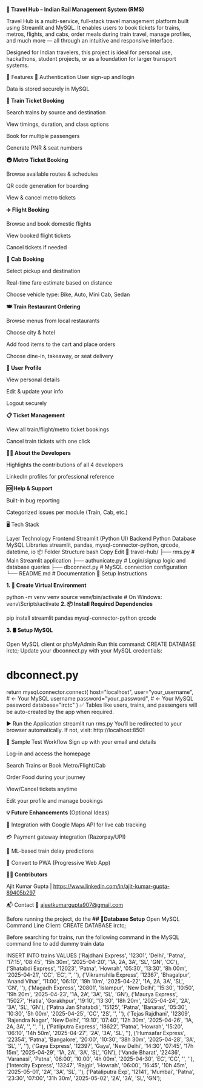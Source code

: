 ****🚄 Travel Hub – Indian Rail Management System (RMS)****

Travel Hub is a multi-service, full-stack travel management platform built using Streamlit and MySQL. It enables users to book tickets for trains, metros, flights, and cabs, order meals during train travel, manage profiles, and much more — all through an intuitive and responsive interface.

Designed for Indian travelers, this project is ideal for personal use, hackathons, student projects, or as a foundation for larger transport systems.

🌟 Features
🔐 Authentication
User sign-up and login

Data is stored securely in MySQL

**🚆 Train Ticket Booking**

Search trains by source and destination

View timings, duration, and class options

Book for multiple passengers

Generate PNR & seat numbers

**🚇 Metro Ticket Booking**

Browse available routes & schedules

QR code generation for boarding

View & cancel metro tickets

**✈️ Flight Booking**

Browse and book domestic flights

View booked flight tickets

Cancel tickets if needed

**🚕 Cab Booking**

Select pickup and destination

Real-time fare estimate based on distance

Choose vehicle type: Bike, Auto, Mini Cab, Sedan

**🍽️ Train Restaurant Ordering**

Browse menus from local restaurants

Choose city & hotel

Add food items to the cart and place orders

Choose dine-in, takeaway, or seat delivery

**👤 User Profile**

View personal details

Edit & update your info

Logout securely

**📋 Ticket Management**

View all train/flight/metro ticket bookings

Cancel train tickets with one click

**🧑‍💻 About the Developers**

Highlights the contributions of all 4 developers

LinkedIn profiles for professional reference

**🆘 Help & Support**

Built-in bug reporting

Categorized issues per module (Train, Cab, etc.)

🖥️ Tech Stack

Layer	Technology
Frontend	Streamlit (Python UI)
Backend	Python
Database	MySQL
Libraries	streamlit, pandas, mysql-connector-python, qrcode, datetime, io
📦 Folder Structure
bash
Copy
Edit
📁 travel-hub/
├── rms.py             # Main Streamlit application
├── authunicate.py     # Login/signup logic and database queries
├── dbconnect.py       # MySQL connection configuration
└── README.md          # Documentation
🔧 Setup Instructions

**1. 🐍 Create Virtual Environment**

python -m venv venv
source venv/bin/activate    # On Windows: venv\Scripts\activate
**2. 📦 Install Required Dependencies**

pip install streamlit pandas mysql-connector-python qrcode

**3. 🛢️ Setup MySQL**

Open MySQL client or phpMyAdmin
Run this command:
CREATE DATABASE irctc;
Update your dbconnect.py with your MySQL credentials:
# dbconnect.py
return mysql.connector.connect(
    host="localhost",
    user="your_username",       # <- Your MySQL username
    password="your_password",   # <- Your MySQL password
    database="irctc"
)
✅ Tables like users, trains, and passengers will be auto-created by the app when required.

▶️ Run the Application
streamlit run rms.py
You’ll be redirected to your browser automatically. If not, visit: http://localhost:8501

🧪 Sample Test Workflow
Sign up with your email and details

Log-in and access the homepage

Search Trains or Book Metro/Flight/Cab

Order Food during your journey

View/Cancel tickets anytime

Edit your profile and manage bookings

**💡 Future Enhancements** (Optional Ideas)

🔄 Integration with Google Maps API for live cab tracking

💳 Payment gateway integration (Razorpay/UPI)

🧠 ML-based train delay predictions

📱 Convert to PWA (Progressive Web App)

**👨‍💻 Contributors**

Ajit Kumar Gupta | https://www.linkedin.com/in/ajit-kumar-gupta-89405b297

📬 Contact
📧 ajeetkumargupta907@gmail.com 




Before running the project, do the
**## 💾Database Setup**
Open MySQL Command Line Client:
  CREATE DATABASE irctc;

Before searching for trains, run the following command in the MySQL command line to add dummy train data

  INSERT INTO trains VALUES
('Rajdhani Express', '12301', 'Delhi', 'Patna', '17:15', '08:45', '15h 30m', '2025-04-20', '1A, 2A, 3A', 'SL', 'GN', 'CC'),
('Shatabdi Express', '12023', 'Patna', 'Howrah', '05:30', '13:30', '8h 00m', '2025-04-21', 'CC', 'EC', '', ''),
('Vikramshila Express', '12367', 'Bhagalpur', 'Anand Vihar', '11:00', '06:10', '19h 10m', '2025-04-22', '1A, 2A, 3A', 'SL', 'GN', ''),
('Magadh Express', '20801', 'Islampur', 'New Delhi', '15:30', '10:50', '19h 20m', '2025-04-23', '1A, 2A', '3A', 'SL', 'GN'),
('Maurya Express', '15027', 'Hatia', 'Gorakhpur', '19:10', '13:30', '18h 20m', '2025-04-24', '2A', '3A', 'SL', 'GN'),
('Patna Jan Shatabdi', '15125', 'Patna', 'Banaras', '05:30', '10:30', '5h 00m', '2025-04-25', 'CC', '2S', '', ''),
('Tejas Rajdhani', '12309', 'Rajendra Nagar', 'New Delhi', '19:10', '07:40', '12h 30m', '2025-04-26', '1A, 2A, 3A', '', '', ''),
('Patliputra Express', '18622', 'Patna', 'Howrah', '15:20', '06:10', '14h 50m', '2025-04-27', '2A', '3A', 'SL', ''),
('Humsafar Express', '22354', 'Patna', 'Bangalore', '20:00', '10:30', '38h 30m', '2025-04-28', '3A', 'SL', '', ''),
('Gaya Express', '12397', 'Gaya', 'New Delhi', '14:30', '07:45', '17h 15m', '2025-04-29', '1A, 2A', '3A', 'SL', 'GN'),
('Vande Bharat', '22436', 'Varanasi', 'Patna', '06:00', '10:00', '4h 00m', '2025-04-30', 'EC', 'CC', '', ''),
('Intercity Express', '13247', 'Rajgir', 'Howrah', '06:00', '16:45', '10h 45m', '2025-05-01', '2A', '3A', 'SL', ''),
('Pataliputra Exp', '12141', 'Mumbai', 'Patna', '23:30', '07:00', '31h 30m', '2025-05-02', '2A', '3A', 'SL', 'GN');
